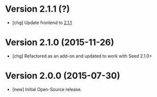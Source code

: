 # Version 2.1.1 (?)

* [chg] Update frontend to [2.1.1](https://github.com/seedstack/w20-monitoring-addon/releases/tag/v2.1.1)

# Version 2.1.0 (2015-11-26)

* [chg] Refactored as an add-on and updated to work with Seed 2.1.0+

# Version 2.0.0 (2015-07-30)

* [new] Initial Open-Source release.
